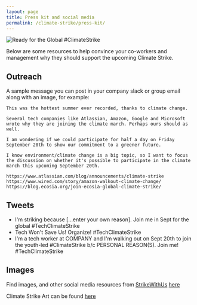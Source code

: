 ```yaml
---
layout: page
title: Press kit and social media
permalink: /climate-strike/press-kit/
---
```


![Ready for the Global #ClimateStrike](https://lh3.googleusercontent.com/EzNkvk5GnB0ndxp8EPc1xgot_uFhGfhY2Zi3b7JQTwts49TmP4K4nXUqGBGQxv4ZiqYaN5MsmyABJN8snl4GPdw3ShEx9MDdi9xASfqyuqT6a-RE6G0Suw9SLga-iU-87MeZilt9eJHckz42LDdnoaSUdyzttETwPprpMXlX3IGltDai118sRO38HCADsCvCd0BBN1ULlk40HlBeLGuhn4UJlkHREokY1j_WdxHj-i28Wum7pvPFYIazY2OkPwH5SqjRmhGSiWTT1qyH7DWO43v8gtdyaYd29HtGzC9W2qFpLIUHCSp8FZcZlF03yZClDwcl7BwozAbRWY1PJBvtNXyhjAckui0GTYVyvyIbFu9txChdXjcl_mDrx_xzR721j8_Y6j_-l2sPpS9hvb9isgpRyenKBPHYFgqK453VbmzvYfEJghJOgVns85_ytBGcOyQ0vh0H9yQazj-2xKGc20ZfQXQ8-u5Qdab1GVvFa0pRn5jItEQ5ohCDWRQTOSdnNRwzqp-Kyl1tjVNQwZEXdMv43zIpeRIpyjrW6SBPPyMRjZWWcJGP_RlfeHkiwwNFslydt0wQ0PeitBRX8MSpRqYEf4weTKJFOtyigLff94LvIv2NURN3A9CAsQ=w1440-h691)


Below are some resources to help convince your co-workers and management why they should support the upcoming Climate Strike.

## Outreach

A sample message you can post in your company slack or group email along with an image, for example:
```
This was the hottest summer ever recorded, thanks to climate change.

Several tech companies like Atlassian, Amazon, Google and Microsoft wrote why they are joining the climate march. Perhaps ours should as well.

I am wondering if we could participate for half a day on Friday September 20th to show our commitment to a greener future.

I know environment/climate change is a big topic, so I want to focus the discussion on whether it's possible to participate in the climate march this upcoming September 20th.

https://www.atlassian.com/blog/announcements/climate-strike
https://www.wired.com/story/amazon-walkout-climate-change/
https://blog.ecosia.org/join-ecosia-global-climate-strike/
```

## Tweets

- I'm striking because […enter your own reason]. Join me in Sept for the global #TechClimateStrike
- Tech Won't Save Us! Organize! #TechClimateStrike
-  I'm a tech worker at COMPANY and I'm walking out on Sept 20th to join the youth-led #ClimateStrike b/c PERSONAL REASON(S). Join me! #TechClimateStrike

## Images

Find images, and other social media resources from [StrikeWithUs](https://strikewithus.org) [here](https://docs.google.com/document/d/1jiuPvEWMSfZTNeFUsMsaWLBTeLZWHAOyI-xYJUxBeFg)

Climate Strike Art can be found [here](https://docs.google.com/document/d/1xwo8dPjzjJFNHLC-REojFTUBRTK1PrwOS5L4E-I4Hj0)
